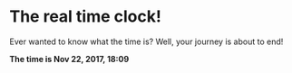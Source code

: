 # The real time clock!

Ever wanted to know what the time is? Well, your journey is about to end!

**The time is Nov 22, 2017, 18:09**